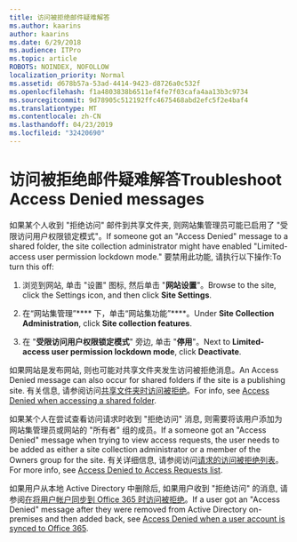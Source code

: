 ```yaml
---
title: 访问被拒绝邮件疑难解答
ms.author: kaarins
author: kaarins
ms.date: 6/29/2018
ms.audience: ITPro
ms.topic: article
ROBOTS: NOINDEX, NOFOLLOW
localization_priority: Normal
ms.assetid: d678b57a-53ad-4414-9423-d8726a0c532f
ms.openlocfilehash: f1a4803838b6511ef4fe7f03cafa4aa13b3c9734
ms.sourcegitcommit: 9d78905c512192ffc4675468abd2efc5f2e4baf4
ms.translationtype: MT
ms.contentlocale: zh-CN
ms.lasthandoff: 04/23/2019
ms.locfileid: "32420690"
---
```

# <a name="troubleshoot-access-denied-messages"></a><span data-ttu-id="5676f-102">访问被拒绝邮件疑难解答</span><span class="sxs-lookup"><span data-stu-id="5676f-102">Troubleshoot Access Denied messages</span></span>

<span data-ttu-id="5676f-103">如果某个人收到 "拒绝访问" 邮件到共享文件夹, 则网站集管理员可能已启用了 "受限访问用户权限锁定模式"。</span><span class="sxs-lookup"><span data-stu-id="5676f-103">If someone got an "Access Denied" message to a shared folder, the site collection administrator might have enabled "Limited-access user permission lockdown mode."</span></span> <span data-ttu-id="5676f-104">要禁用此功能, 请执行以下操作:</span><span class="sxs-lookup"><span data-stu-id="5676f-104">To turn this off:</span></span> 
  
1. <span data-ttu-id="5676f-105">浏览到网站, 单击 "设置" 图标, 然后单击 "**网站设置**"。</span><span class="sxs-lookup"><span data-stu-id="5676f-105">Browse to the site, click the Settings icon, and then click **Site Settings**.</span></span>
    
2. <span data-ttu-id="5676f-106">在“网站集管理”\*\*\*\* 下，单击“网站集功能”\*\*\*\*。</span><span class="sxs-lookup"><span data-stu-id="5676f-106">Under **Site Collection Administration**, click **Site collection features**.</span></span>
    
3. <span data-ttu-id="5676f-107">在 "**受限访问用户权限锁定模式**" 旁边, 单击 "**停用**"。</span><span class="sxs-lookup"><span data-stu-id="5676f-107">Next to **Limited-access user permission lockdown mode**, click **Deactivate**.</span></span>
    
<span data-ttu-id="5676f-108">如果网站是发布网站, 则也可能对共享文件夹发生访问被拒绝消息。</span><span class="sxs-lookup"><span data-stu-id="5676f-108">An Access Denied message can also occur for shared folders if the site is a publishing site.</span></span> <span data-ttu-id="5676f-109">有关信息, 请参阅访问[共享文件夹时访问被拒绝](https://go.microsoft.com/fwlink/?linkid=2004317)。</span><span class="sxs-lookup"><span data-stu-id="5676f-109">For info, see [Access Denied when accessing a shared folder](https://go.microsoft.com/fwlink/?linkid=2004317).</span></span>
  
<span data-ttu-id="5676f-110">如果某个人在尝试查看访问请求时收到 "拒绝访问" 消息, 则需要将该用户添加为网站集管理员或网站的 "所有者" 组的成员。</span><span class="sxs-lookup"><span data-stu-id="5676f-110">If a someone got an "Access Denied" message when trying to view access requests, the user needs to be added as either a site collection administrator or a member of the Owners group for the site.</span></span> <span data-ttu-id="5676f-111">有关详细信息, 请参阅访问[请求的访问被拒绝列表](https://go.microsoft.com/fwlink/?linkid=2004220)。</span><span class="sxs-lookup"><span data-stu-id="5676f-111">For more info, see [Access Denied to Access Requests list](https://go.microsoft.com/fwlink/?linkid=2004220).</span></span>
  
<span data-ttu-id="5676f-112">如果用户从本地 Active Directory 中删除后, 如果用户收到 "拒绝访问" 的消息, 请参阅[在将用户帐户同步到 Office 365 时访问被拒绝](https://go.microsoft.com/fwlink/?linkid=2004318)。</span><span class="sxs-lookup"><span data-stu-id="5676f-112">If a user got an "Access Denied" message after they were removed from Active Directory on-premises and then added back, see [Access Denied when a user account is synced to Office 365](https://go.microsoft.com/fwlink/?linkid=2004318).</span></span>
  


